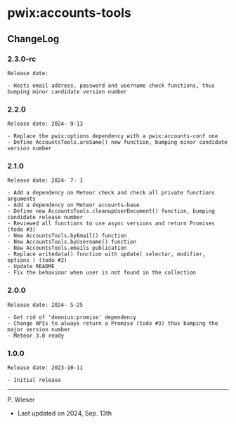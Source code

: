 # pwix:accounts-tools

## ChangeLog

### 2.3.0-rc

    Release date: 

    - Hosts email address, password and username check functions, thus bumping minor candidate version number

### 2.2.0

    Release date: 2024- 9-13

    - Replace the pwix:options dependency with a pwix:accounts-conf one
    - Define AccountsTools.areSame() new function, bumping minor candidate version number

### 2.1.0

    Release date: 2024- 7- 1

    - Add a dependency on Meteor check and check all private functions arguments
    - Add a dependency on Meteor accounts-base
    - Define new AccountsTools.cleanupUserDocument() function, bumping candidate release number
    - Reviewed all functions to use async versions and return Promises (todo #3)
    - New AccountsTools.byEmail() function
    - New AccountsTools.byUsername() function
    - New AccountsTools.emails publication
    - Replace writedata() function with update( selector, modifier, options ) (todo #2)
    - Update README
    - Fix the behaviour when user is not found in the collection

### 2.0.0

    Release date: 2024- 5-25

    - Get rid of 'deanius:promise' dependency
    - Change APIs to always return a Promise (todo #3) thus bumping the major version number
    - Meteor 3.0 ready

### 1.0.0

    Release date: 2023-10-11

    - Initial release

---
P. Wieser
- Last updated on 2024, Sep. 13th
